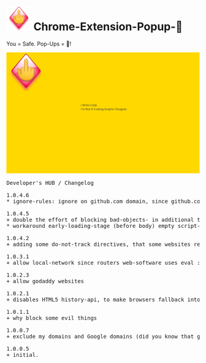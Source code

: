 <h1><img src="resources/icon.png" height="64" width="64"/> Chrome-Extension-Popup-🖕</h1>

You = Safe. Pop-Ups = 🖕︎!


<a href="#"><img alt="" border="0" src="resources/screenshot_1.png"/></a>

<pre>
Developer's HUB / Changelog

1.0.4.6
* ignore-rules: ignore on github.com domain, since github.com uses listeners for menues.

1.0.4.5
+ double the effort of blocking bad-objects- in additional to deleting the object reference itself, try to delete actual objects (by its reference).
* workaround early-loading-stage (before body) empty script-injection by using innerHTML instead of text-node-child to set the injector content.

1.0.4.2
+ adding some do-not-track directives, that some websites respect..

1.0.3.1
+ allow local-network since routers web-software uses eval :(

1.0.2.3
+ allow godaddy websites

1.0.2.1
+ disables HTML5 history-api, to make browsers fallback into normal browsing.

1.0.1.1
+ why block some evil things

1.0.0.7
+ exclude my domains and Google domains (did you know that gmail uses document.write ... :/ )

1.0.0.5
+ initial.
</pre>

<!-- <a href="https://paypal.me/e1adkarak0"><img src="https://www.paypalobjects.com/webstatic/mktg/Logo/pp-logo-100px.png" alt="PayPal Donation"></a> -->